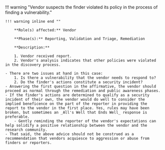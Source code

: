 !!! warning "Vendor suspects the finder violated its policy in the process of finding a vulnerability."

    !!! warning inline end ""

        **Role(s) affected:** Vendor

        **Phase(s):** Reporting, Validation and Triage, Remediation

        **Description:**

        1. Vendor received report.
        2. Vendor's analysis indicates that other policies were violated in the discovery process.

    - There are two issues at hand in this case:
        1. Is there a vulnerability that the vendor needs to respond to?
        2. Do the finder's actions constitute a security incident?
    - Answering the first question in the affirmative, the vendor should proceed as normal through the remediation and public awareness phases.
    - If the finder's actions are determined to qualify as a security incident of their own, the vendor would do well to consider the implied beneficence on the part of the reporter in providing the report to the vendor in the first place. Yes, rules may have been broken, but sometimes an _All's Well that Ends Well_ response is preferable.
        - Gently reminding the reporter of the vendor's expectations can help solidify a positive relationship between the vendor and the research community.
    - That said, the above advice should not be construed as a recommendation that vendors acquiesce to aggression or abuse from finders or reporters.

